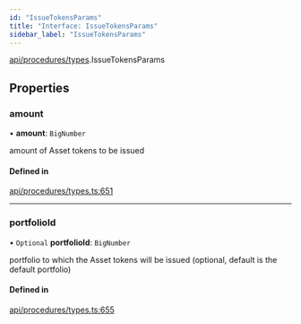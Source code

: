 ```yaml
---
id: "IssueTokensParams"
title: "Interface: IssueTokensParams"
sidebar_label: "IssueTokensParams"
---
```


[api/procedures/types](../../../../../modules/API/Procedures/Types/Types.md).IssueTokensParams

## Properties

### amount

• **amount**: `BigNumber`

amount of Asset tokens to be issued

#### Defined in

[api/procedures/types.ts:651](https://github.com/PolymeshAssociation/polymesh-sdk/blob/654b99c8d/src/api/procedures/types.ts#L651)

___

### portfolioId

• `Optional` **portfolioId**: `BigNumber`

portfolio to which the Asset tokens will be issued (optional, default is the default portfolio)

#### Defined in

[api/procedures/types.ts:655](https://github.com/PolymeshAssociation/polymesh-sdk/blob/654b99c8d/src/api/procedures/types.ts#L655)
